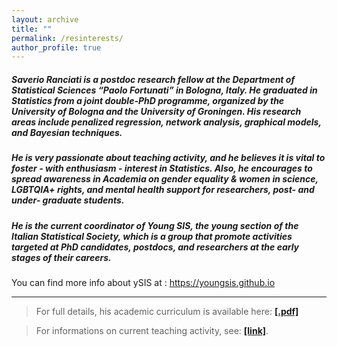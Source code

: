 ```yaml
---
layout: archive
title: ""
permalink: /resinterests/
author_profile: true
---
```


##### Saverio Ranciati is a postdoc research fellow at the Department of Statistical Sciences “Paolo Fortunati” in Bologna, Italy. He graduated in Statistics from a joint double-PhD programme, organized by the University of Bologna and the University of Groningen. His research areas include *penalized regression*, *network analysis*, *graphical models*, and *Bayesian techniques*.

##### He is very passionate about teaching activity, and he believes it is vital to foster - with enthusiasm - interest in Statistics. Also, he encourages to spread awareness in Academia on gender equality & women in science, LGBTQIA+ rights, and mental health support for researchers, post- and under- graduate students.

##### He is the current coordinator of Young SIS, the young section of the Italian Statistical Society, which is a group that promote activities targeted at PhD candidates, postdocs, and researchers at the early stages of their careers.
You can find more info about ySIS at : https://youngsis.github.io

---

> For full details, his academic curriculum is available here: [**[.pdf]**](/files/ranciati_academic_cv.pdf)

> For informations on current teaching activity, see: [**[link]**](https://www.unibo.it/sitoweb/saverio.ranciati2/teachings).
